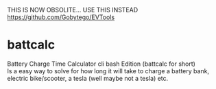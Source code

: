 THIS IS NOW OBSOLITE... USE THIS INSTEAD https://github.com/Gobytego/EVTools

# battcalc
Battery Charge Time Calculator cli bash Edition (battcalc for short)  
Is a easy way to solve for how long it will take to charge a battery bank, electric bike/scooter, a tesla (well maybe not a tesla) etc. 
